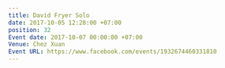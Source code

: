 ```yaml
---
title: David Fryer Solo
date: 2017-10-05 12:28:00 +07:00
position: 32
Event date: 2017-10-07 00:00:00 +07:00
Venue: Chez Xuan
Event URL: https://www.facebook.com/events/1932674460331810
---
```


